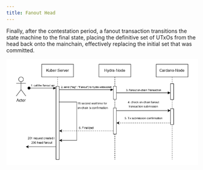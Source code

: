 ```yaml
---
title: Fanout Head
---
```

Finally, after the contestation period, a fanout transaction transitions the state machine to the final state, placing the definitive set of UTxOs from the head back onto the mainchain, effectively replacing the initial set that was committed.

![Fanout Head](../../static/img/fanout.jpg)
